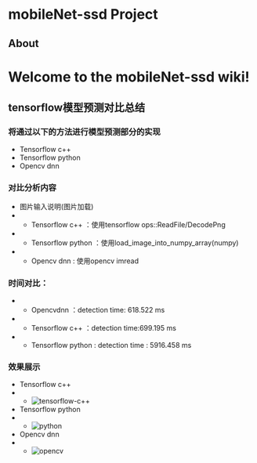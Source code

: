 mobileNet-ssd Project
=====================
About
--------------------- 
# Welcome to the mobileNet-ssd wiki!
## tensorflow模型预测对比总结
### 将通过以下的方法进行模型预测部分的实现
* Tensorflow c++
* Tensorflow python
* Opencv dnn
### 对比分析内容
* 图片输入说明(图片加载)
* * Tensorflow c++ ：使用tensorflow ops::ReadFile/DecodePng
* * Tensorflow python ：使用load_image_into_numpy_array(numpy)
* * Opencv dnn : 使用opencv imread
### 时间对比：
* * Opencvdnn ：detection time: 618.522 ms
* * Tensorflow c++ ：detection time:699.195 ms
* * Tensorflow python : detection time : 5916.458 ms
### 效果展示
* Tensorflow c++
* * ![tensorflow-c++](https://github.com/haosen9527/mobileNet-ssd/blob/master/result-Img/tf-c%2B%2B.png)
* Tensorflow python
* * ![python](https://github.com/haosen9527/mobileNet-ssd/blob/master/result-Img/tf_python.png)
* Opencv dnn
* * ![opencv](https://github.com/haosen9527/mobileNet-ssd/blob/master/result-Img/tf-opencv.png)

